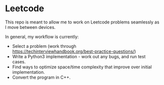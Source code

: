 # Leetcode

This repo is meant to allow me to work on Leetcode problems seamlessly as I move between devices. 

In general, my workflow is currently:

- Select a problem (work through https://techinterviewhandbook.org/best-practice-questions/)
- Write a Python3 implementation - work out any bugs, and run test cases.
- Find ways to optimize space/time complexity that improve over initial implementation.
- Convert the program in C++. 
